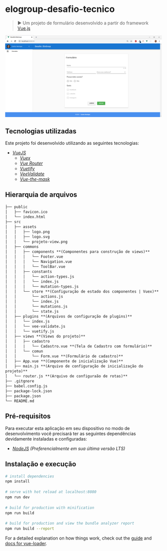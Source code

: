 # elogroup-desafio-tecnico

> :arrow_forward: Um projeto de formulário desenvolvido a partir do framework [Vue.js](https://vuejs.org/)

<p align="center">
  <img src="/src/assets/projeto-view.png">
</p>

## Tecnologias utilizadas

Este projeto foi desenvolvido utilizando as seguintes tecnologias:

* *[VueJS](https://vuejs.org/)*
	* *[Vuex](https://vuex.vuejs.org/guide/)*
  * *[Vue Router](https://router.vuejs.org/)* 
  * *[Vuetify](https://vuetifyjs.com/en/)*
  * *[VeeValidate](https://logaretm.github.io/vee-validate/)*
  * *[Vue-the-mask](https://vuejs-tips.github.io/vue-the-mask/)*

## Hierarquia de arquivos

```
├── public
│   ├── favicon.ico
│   └── index.html
├── src
│   ├── assets
│   │   ├── logo.png
│   │   ├── logo.svg
│   │   └── projeto-view.png
│   ├── commons
│   │   ├── components **(Componentes para construção de views)**
│   │   │   └── Footer.vue
│   │   │   └── Navigation.vue
│   │   │   └── ToolBar.vue
│   │   ├── constants
│   │   │   └── action-types.js
│   │   │   └── index.js
│   │   │   └── mutation-types.js
│   │   └── store **(Configuração de estado dos componentes | Vuex)**
│   │       └── actions.js
│   │       └── index.js
│   │       └── mutations.js
│   │       └── state.js
│   ├── plugins **(Arquivos de configuração de plugins)**
│   │   └── index.js
│   │   └── vee-validate.js
│   │   └── vuetify.js
│   ├── views **(Views do projeto)**
│   │   ├── cadastro
│   │   |   └── Cadastro.vue **(Tela de Cadastro com formulário)**
│   │   └── comun
│   │       └── Form.vue **(Formulário de cadastro)**
│   ├── App.vue **(Componente de inicialização Vue)**
│   ├── main.js **(Arquivo de configuração de inicialização do projeto)**
│   └── router.js **(Arquivo de configuraão de rotas)**
├── .gitgnore
├── babel.config.js
├── package-lock.json
├── package.json
└── README.md
```

## Pré-requisitos

Para executar esta aplicação em seu dispositivo no modo de desenvolvimento você precisará ter as seguintes dependências devidamente instaladas e configuradas:

- _<a href="https://nodejs.org/en/" target="_blank">NodeJS</a> (Preferencialmente em sua última versão LTS)_

## Instalação e execução

```bash
# install dependencies
npm install

# serve with hot reload at localhost:8080
npm run dev

# build for production with minification
npm run build

# build for production and view the bundle analyzer report
npm run build --report
```

For a detailed explanation on how things work, check out the [guide](http://vuejs-templates.github.io/webpack/) and [docs for vue-loader](http://vuejs.github.io/vue-loader).
